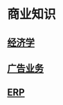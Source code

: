 # 商业知识

## [经济学](./economics/economics.md)

## [广告业务](./advertising/advertising.md)

## [ERP](./erp/erp.md)